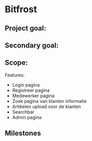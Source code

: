 # Bitfrost

## Project goal:
## Secondary goal:

## Scope:
Features:
* Login pagina
* Registreer pagina
* Medewerker pagina
* Zoek pagina van klanten informatie
* Artikelen upload voor de klanten
* Searchbar
* Admin pagina


## Milestones
